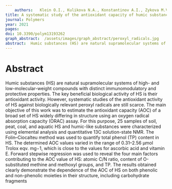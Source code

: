 ```yaml
---
	authors:   Klein O.I., Kulikova N.A., Konstantinov A.I., Zykova M.V., Perminova I.V.
title: A systematic study of the antioxidant capacity of humic substances against peroxyl radicals: relation to structure
journal: Polymers
year: 2021
pages:  
doi: 10.3390/polym13193262
graph_abstract:  /assets/images/graph_abstract/peroxyl_radicals.jpg
abstract:  Humic substances (HS) are natural supramolecular systems of high- and low-molecular-weight compounds with distinct immunomodulatory and protective properties. The key beneficial biological activity of HS is their antioxidant activity. However, systematic studies of the antioxidant activity of HS against biologically relevant peroxyl radicals are still scarce. The main objective of this work was to estimate the antioxidant capacity (AOC) of a broad set of HS widely differing in structure using an oxygen radical absorption capacity (ORAC) assay. For this purpose, 25 samples of soil, peat, coal, and aquatic HS and humic-like substances were characterized using elemental analysis and quantitative 13C solution-state NMR. The Folin–Ciocalteu method was used to quantify total phenol (TP) content in HS. The determined AOC values varied in the range of 0.31–2.56 μmol Trolox eqv. mg−1, which is close to the values for ascorbic acid and vitamin E. Forward stepwise regression was used to reveal the four main factors contributing to the AOC value of HS: atomic C/N ratio, content of O-substituted methine and methoxyl groups, and TP. The results obtained clearly demonstrate the dependence of the AOC of HS on both phenolic and non-phenolic moieties in their structure, including carbohydrate fragments
---
```



# Abstract

Humic substances (HS) are natural supramolecular systems of high- and low-molecular-weight compounds with distinct immunomodulatory and protective properties. The key beneficial biological activity of HS is their antioxidant activity. However, systematic studies of the antioxidant activity of HS against biologically relevant peroxyl radicals are still scarce. The main objective of this work was to estimate the antioxidant capacity (AOC) of a broad set of HS widely differing in structure using an oxygen radical absorption capacity (ORAC) assay. For this purpose, 25 samples of soil, peat, coal, and aquatic HS and humic-like substances were characterized using elemental analysis and quantitative 13C solution-state NMR. The Folin–Ciocalteu method was used to quantify total phenol (TP) content in HS. The determined AOC values varied in the range of 0.31–2.56 μmol Trolox eqv. mg−1, which is close to the values for ascorbic acid and vitamin E. Forward stepwise regression was used to reveal the four main factors contributing to the AOC value of HS: atomic C/N ratio, content of O-substituted methine and methoxyl groups, and TP. The results obtained clearly demonstrate the dependence of the AOC of HS on both phenolic and non-phenolic moieties in their structure, including carbohydrate fragments